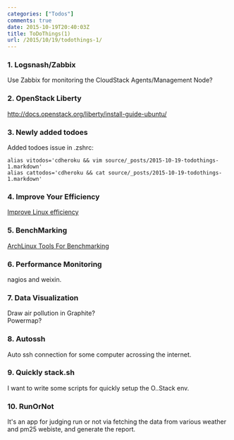 ```yaml
---
categories: ["Todos"]
comments: true
date: 2015-10-19T20:40:03Z
title: ToDoThings(1)
url: /2015/10/19/todothings-1/
---
```


### 1. Logsnash/Zabbix

Use Zabbix for monitoring the CloudStack Agents/Management Node?     

### 2. OpenStack Liberty

http://docs.openstack.org/liberty/install-guide-ubuntu/

### 3. Newly added todoes

Added todoes issue in .zshrc:    

```
alias vitodos='cdheroku && vim source/_posts/2015-10-19-todothings-1.markdown'
alias cattodos='cdheroku && cat source/_posts/2015-10-19-todothings-1.markdown'
```

### 4. Improve Your Efficiency

[Improve Linux efficiency](http://embeddedlinux.org.cn/html/xingyexinwen/201510/19-3991.html?bsh_bid=768829175)    

### 5. BenchMarking

[ArchLinux Tools For Benchmarking](https://wiki.archlinux.org/index.php/Benchmarking)    

### 6. Performance Monitoring

nagios and weixin.    


### 7. Data Visualization
Draw air pollution in Graphite?     
Powermap?    

### 8. Autossh
Auto ssh connection for some computer acrossing the internet.  

### 9. Quickly stack.sh
I want to write some scripts for quickly setup the O..Stack env.    

### 10. RunOrNot
It's an app for judging run or not via fetching the data from various weather
and pm25 webiste, and generate the report.    
